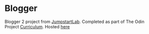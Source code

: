 # Blogger
Blogger 2 project from [JumpstartLab](http://tutorials.jumpstartlab.com/projects/blogger.html). Completed as part of The Odin Project [Curriculum](http://www.theodinproject.com/courses/web-development-101/lessons/ruby-on-rails?ref=lnav). Hosted [here](https://secure-everglades-98278.herokuapp.com/)